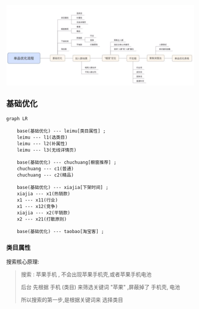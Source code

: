 

![yunying](./pic/yunying.png)

## 基础优化

```mermaid
graph LR

	base(基础优化) --- leimu[类目属性] ;
	leimu --- l1(选类目)
	leimu --- l2(补属性)
	leimu --- l3(无线详情页)
	
	base(基础优化) --- chuchuang[橱窗推荐] ;
	chuchuang --- c1(普通)
	chuchuang --- c2(精品)
	
	base(基础优化) --- xiajia[下架时间] ;
	xiajia --- x1(热销款)
	x1 --- x11(行业)
	x1 --- x12(竞争)
	xiajia --- x2(平销款)
	x2 --- x21(打散原则)
	
	base(基础优化) --- taobao[淘宝客] ;
```

### 类目属性

搜索核心原理:

> 搜索 : 苹果手机 , 不会出现苹果手机壳,或者苹果手机电池
>
> 后台 先根据 手机 (类目) 来筛选关键词 "苹果" ,屏蔽掉了 手机壳, 电池
>
> 所以搜索的第一步,是根据关键词来 选择类目



